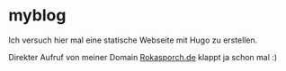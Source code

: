 # myblog

Ich versuch hier mal eine statische Webseite mit Hugo zu erstellen.

Direkter Aufruf von meiner Domain <a href="https://www.rokasporch.de" target="new">Rokasporch.de</a> klappt ja schon mal :)
